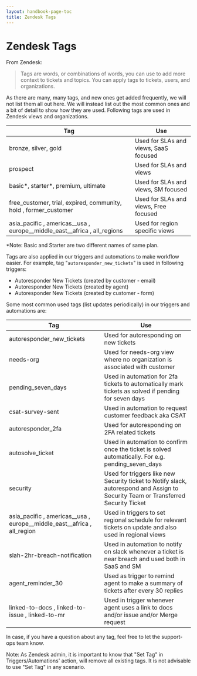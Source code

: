 ```yaml
---
layout: handbook-page-toc
title: Zendesk Tags
---
```


# Zendesk Tags

From Zendesk:

> Tags are words, or combinations of words, you can use to add more context to
> tickets and topics. You can apply tags to tickets, users, and organizations.

As there are many, many tags, and new ones get added frequently, we will not
list them all out here. We will instead list out the most common ones and a bit
of detail to show how they are used. Following tags are used in Zendesk views and organizations.

| Tag | Use |
|-----|-----|
| bronze, silver, gold | Used for SLAs and views, SaaS focused |
| prospect | Used for SLAs and views |
| basic*, starter*, premium, ultimate | Used for SLAs and views, SM focused |
| free_customer, trial, expired, community, hold , former_customer| Used for SLAs and views, Free focused |
| asia_pacific , americas__usa , europe__middle_east__africa , all_regions | Used for region specific views |

*Note: Basic and Starter are two different names of same plan.

Tags are also applied in our triggers and automations to make workflow easier. For example,
tag "`autoresponder_new_tickets`" is used in following triggers:
- Autoresponder New Tickets (created by customer - email)
- Autoresponder New Tickets (created by agent)
- Autoresponder New Tickets (created by customer - form)

Some most common used tags (list updates periodically) in our triggers and automations are:

 Tag | Use |
|-----|-----|
| autoresponder_new_tickets | Used for autoresponding on new tickets |
| needs-org | Used for needs-org view where no organization is associated with customer |
| pending_seven_days | Used in automation for 2fa tickets to automatically mark tickets as solved if pending for seven days |
| csat-survey-sent | Used in automation to request customer feedback aka CSAT |
| autoresponder_2fa | Used for autoresponding on 2FA related tickets |
| autosolve_ticket | Used in automation to confirm once the ticket is solved automatically. For e.g. pending_seven_days |
| security | Used for triggers like new Security ticket to Notify slack, autorespond and Assign to Security Team or Transferred Security Ticket |
| asia_pacific , americas__usa , europe__middle_east__africa , all_region | Used in triggers to set regional schedule for relevant tickets on update and also used in regional views|
| slah-2hr-breach-notification | Used in automation to notify on slack whenever a ticket is near breach and used both in SaaS and SM |
| agent_reminder_30 | Used as trigger to remind agent to make a summary of tickets after every 30 replies |
| linked-to-docs , linked-to-issue , linked-to-mr  | Used in trigger whenever agent uses a link to docs and/or issue and/or Merge request |

In case, if you have a question about any tag, feel free to let the support-ops team know.

Note: As Zendesk admin, it is important to know that "Set Tag" in Triggers/Automations' action, will remove all existing tags. It is not advisable to use "Set Tag" in any scenario. 
